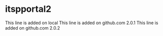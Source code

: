 # itspportal2
This line is added on local
This line is added on github.com 2.0.1
This line is added on github.com 2.0.2
